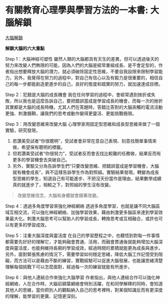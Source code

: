 # 有關教育心理學與學習方法的一本書: 大腦解鎖
[大腦解鎖](https://www.youtube.com/watch?v=DgbSc6Ys710)

**解鎖大腦的六大重點** 

Step 1：大腦神經可塑性
雖然人類的大腦都具有天生的差異，但可以透過後天的努力來改變人們無限的可能，因為人們的大腦是經常重組成長、是不會定型的，作者指出想要釋放大腦的潛力，就必須破除固定性思維，不要自我設限來限制學習能力，另外，我覺得在努力的過程中，對自己有信心以及有毅力是很重要的，相信自己的每一步都能創造更進步的自己，良好的態度和踏實的努力，就加速達成目標。

Step 2：犯錯是大腦的成長機會
我在任何學習的過程中，會經常遇到挫折或失敗，所以我也是這麼告訴自己，要把錯誤當成是學習成長的機會，而每一次的挫折其實都是大腦的成長時機，尤其人們在答題時，答錯比答對的大腦突觸的電流活動更強、刺激髓鞘，讓我們的思考或動作變得更靈活、更能挑戰極限。

Step 3：用改變思維來改變大腦
心理學家用固定型思維和成長型思維來做了一個實驗，研究發現，
1. 若讚美受試者“你很聰明”，受試者會非常在意自己表現、刻意找簡單事情來做，希望保有聰明的標籤。
2. 但若讚美受試者“你很努力”，受試者反而會去找比較難的任務做，結果反而有更多的學習機會去突破自己。
3. 另外，實驗又分為告訴學生們“只要改變思維、把錯誤當成是學習機會，大腦就有機會成長”，與不這樣告訴學生作為對照組。實驗結果發現，轉變為成長型思維的學生，知道自己有可能進步、不把沒天份當作是理由，結果數學成績真的就進步了，相較之下，對照組的學生沒有改變。
>改變思維信念，大腦和身體就會跟著改變。

Step 4：透過多角度學習來強化神經網絡
透過多角度學習，也就是讓不同大腦區域互相交流，可以強化神經網絡、加強學習效果，藉由刺激更多腦區來達到學習效果最大化。刺激大腦思考可以幫助人的學習成長，轉換思考或互相融合，或許也可以有更多的學習成效。

Step 5：注重大腦深度與靈活度
在自己的學習歷程之中，也體悟到對每一件事情都需要先好好的理解它，才能夠融會貫通、活用，而融會貫通後就能夠增加大腦深度與靈活度，也能夠維持長期的學習成效，經過時間的累積就能更為成長與進步。另外，面對緊張焦慮的情況下，需要學習如何穩定思緒，降低大腦工作記憶受到阻礙，而方法可以是藉由不斷的練習，實戰經驗可以促進大腦發展，也能讓思緒清楚理解每個挑戰下可以怎麼面對，經過每一次的練習就能有所進步。


Step 6：與他人連結合作來強化大腦學習
作者指出，與他人連結合作可以強化神經網絡，人在合作時，大腦前額葉網絡會特別活躍，在和同學解釋的同時，會知道其他人的思維，當你把別人的觀點納入自己的思考裡時，對某個知識反而有更深度的理解，能學習的更廣、記憶更深刻。
